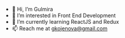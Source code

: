 - 👋 Hi, I’m Gulmira
- 👀 I’m interested in Front End Development
- 🌱 I’m currently learning ReactJS and Redux
- 📫 Reach me at <gkojenova@gmail.com>

<!---
Gulmira-K/Gulmira-K is a ✨ special ✨ repository because its `README.md` (this file) appears on your GitHub profile.
You can click the Preview link to take a look at your changes.
--->
